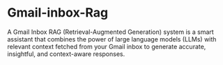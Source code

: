 # Gmail-inbox-Rag
A Gmail Inbox RAG (Retrieval-Augmented Generation) system is a smart assistant that combines the power of large language models (LLMs) with relevant context fetched from your Gmail inbox to generate accurate, insightful, and context-aware responses.
